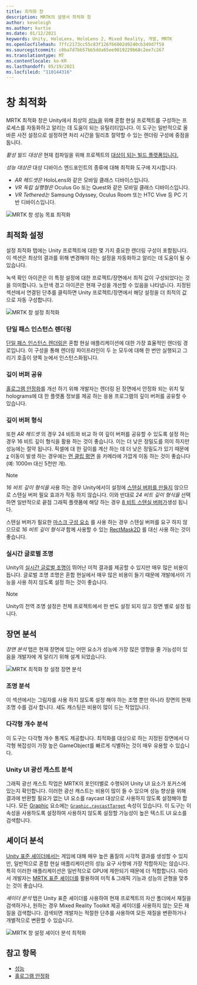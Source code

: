 ```yaml
---
title: 최적화 창
description: MRTK의 설명서 최적화 창
author: keveleigh
ms.author: kurtie
ms.date: 01/12/2021
keywords: Unity, HoloLens, HoloLens 2, Mixed Reality, 개발, MRTK
ms.openlocfilehash: 7ffc2173cc55c83f126f66002d9240cb349d7f59
ms.sourcegitcommit: c0ba7d7bb57bb5dda65ee9019229b68c2ee7c267
ms.translationtype: MT
ms.contentlocale: ko-KR
ms.lasthandoff: 05/19/2021
ms.locfileid: "110144316"
---
```

# <a name="optimize-window"></a>창 최적화

MRTK 최적화 창은 Unity에서 최상의 [성능을](../../performance/perf-getting-started.md) 위해 혼합 현실 프로젝트를 구성하는 프로세스를 자동화하고 알리는 데 도움이 되는 유틸리티입니다. 이 도구는 일반적으로 올바른 사전 설정으로 설정하면 처리 시간을 밀리초 절약할 수 있는 렌더링 구성에 중점을 둡니다.

*활성 빌드 대상은* 현재 컴파일을 위해 프로젝트의 [대상이 되는 빌드 플랫폼입니다.](https://docs.unity3d.com/Manual/BuildSettings.html)

*성능 대상은* 대상 디바이스 엔드포인트의 종류에 대해 최적화 도구에 지시합니다.

- *AR 헤드셋은* HoloLens와 같은 모바일 클래스 디바이스입니다.
- *VR 독립 실행형은* Oculus Go 또는 Quest와 같은 모바일 클래스 디바이스입니다.
- *VR Tethered는* Samsung Odyssey, Oculus Room 또는 HTC Vive 등 PC 기반 디바이스입니다.

![MRTK 창 성능 목표 최적화](../images/performance/OptimizeWindowPerformanceTarget.jpg)

## <a name="setting-optimizations"></a>최적화 설정

설정 최적화 탭에는 Unity 프로젝트에 대한 몇 가지 중요한 렌더링 구성이 포함됩니다. 이 섹션은 최상의 결과를 위해 변경해야 하는 설정을 자동화하고 알리는 데 도움이 될 수 있습니다.

녹색 확인 아이콘은 이 특정 설정에 대한 프로젝트/장면에서 최적 값이 구성되었다는 것을 의미합니다. 노란색 경고 아이콘은 현재 구성을 개선할 수 있음을 나타냅니다. 지정된 섹션에서 연결된 단추를 클릭하면 Unity 프로젝트/장면에서 해당 설정을 더 최적의 값으로 자동 구성합니다.

![MRTK 창 설정 최적화](../images/performance/OptimizeWindow_Settings.png)

### <a name="single-pass-instanced-rendering"></a>단일 패스 인스턴스 렌더링

[단일 패스 인스턴스 렌더링은](https://docs.unity3d.com/Manual/SinglePassInstancing.html) 혼합 현실 애플리케이션에 대한 가장 효율적인 렌더링 경로입니다. 이 구성을 통해 렌더링 파이프라인이 두 눈 모두에 대해 한 번만 실행되고 그리기 호출이 양쪽 눈에서 인스턴스화됩니다.

### <a name="depth-buffer-sharing"></a>깊이 버퍼 공유

[홀로그램 안정화](../../performance/hologram-Stabilization.md)를 개선 하기 위해 개발자는 렌더링 된 장면에서 안정화 되는 위치 및 holograms에 대 한 플랫폼 정보를 제공 하는 응용 프로그램의 깊이 버퍼를 공유할 수 있습니다.

### <a name="depth-buffer-format"></a>깊이 버퍼 형식

또한 *AR 헤드셋* 의 경우 24 비트와 비교 하 여 깊이 버퍼를 공유할 수 있도록 설정 하는 경우 16 비트 깊이 형식을 활용 하는 것이 좋습니다. 이는 더 낮은 정밀도를 의미 하지만 성능에는 절약 됩니다. 픽셀에 대 한 깊이를 계산 하는 데 더 낮은 정밀도가 있기 때문에 [z](https://en.wikipedia.org/wiki/Z-fighting) 이동이 발생 하는 경우에는 [먼 클립 평면](https://docs.unity3d.com/Manual/class-Camera.html) 을 카메라에 가깝게 이동 하는 것이 좋습니다 (예: 1000m 대신 5천만 개).

> [!NOTE]
> *16 비트 깊이 형식을* 사용 하는 경우 Unity에서이 설정에 [스텐실 버퍼를 만들지](https://docs.unity3d.com/ScriptReference/RenderTexture-depth.html) 않으므로 스텐실 버퍼 필요 효과가 작동 하지 않습니다. 이와 반대로 *24 비트 깊이 형식을* 선택 하면 일반적으로 끝점 그래픽 플랫폼에 해당 하는 경우 [8 비트 스텐실 버퍼가](https://docs.unity3d.com/Manual/SL-Stencil.html)생성 됩니다.
>
> 스텐실 버퍼가 필요한 [마스크 구성 요소](https://docs.unity3d.com/Manual/script-Mask.html) 를 사용 하는 경우 스텐실 버퍼를 요구 하지 않으므로 *16 비트 깊이 형식과* 함께 사용할 수 있는 [RectMask2D](https://docs.unity3d.com/Manual/script-RectMask2D.html) 를 대신 사용 하는 것이 좋습니다.

### <a name="real-time-global-illumination"></a>실시간 글로벌 조명

Unity의 [실시간 글로벌 조명이](https://docs.unity3d.com/Manual/GIIntro.html) 뛰어난 미적 결과를 제공할 수 있지만 매우 많은 비용이 듭니다. 글로벌 조명 조명은 혼합 현실에서 매우 많은 비용이 들기 때문에 개발에서이 기능을 사용 하지 않도록 설정 하는 것이 좋습니다.

> [!NOTE]
> Unity의 전역 조명 설정은 전체 프로젝트에서 한 번도 설정 되지 않고 장면 별로 설정 됩니다.

## <a name="scene-analysis"></a>장면 분석

*장면 분석* 탭은 현재 장면에 있는 어떤 요소가 성능에 가장 많은 영향을 줄 가능성이 있음을 개발자에 게 알리기 위해 설계 되었습니다.

![MRTK 최적화 창 설정 장면 분석](../images/performance/OptimizeWindow_SceneAnalysis.png)

### <a name="lighting-analysis"></a>조명 분석

이 섹션에서는 그림자를 사용 하지 않도록 설정 해야 하는 조명 뿐만 아니라 장면의 현재 조명 수를 검사 합니다. 섀도 캐스팅은 비용이 많이 드는 작업입니다.

### <a name="polygon-count-analysis"></a>다각형 개수 분석

이 도구는 다각형 개수 통계도 제공합니다. 최적화를 대상으로 하는 지정된 장면에서 다각형 복잡성이 가장 높은 GameObject를 빠르게 식별하는 것이 매우 유용할 수 있습니다.

### <a name="unity-ui-raycast-analysis"></a>Unity UI 광선 캐스트 분석

그래픽 광선 캐스트 작업은 MRTK의 포인터별로 수행되어 Unity UI 요소가 포커스에 있는지 확인합니다. 이러한 광선 캐스트는 비용이 많이 들 수 있으며 성능 향상을 위해 결과에 반환할 필요가 없는 UI 요소를 raycast 대상으로 사용하지 않도록 설정해야 합니다. 모든 [Graphic](https://docs.unity3d.com/2018.4/Documentation/ScriptReference/UI.Graphic.html) 요소에는 [`Graphic.raycastTarget`](https://docs.unity3d.com/2018.4/Documentation/ScriptReference/UI.Graphic-raycastTarget.html) 속성이 있습니다. 이 도구는 이 속성을 사용하도록 설정하여 사용하지 않도록 설정할 가능성이 높은 텍스트 UI 요소를 검색합니다.

## <a name="shader-analysis"></a>셰이더 분석

[Unity 표준 셰이더에서는](https://docs.unity3d.com/Manual/shader-StandardShader.html) 게임에 대해 매우 높은 품질의 시각적 결과를 생성할 수 있지만, 일반적으로 혼합 현실 애플리케이션의 성능 요구 사항에 가장 적합하지는 않습니다. 특히 이러한 애플리케이션은 일반적으로 GPU에 제한되기 때문에 더 적합합니다. 따라서 개발자는 [MRTK 표준 셰이더를](../rendering/mrtk-standard-shader.md) 활용하여 미적 & 그래픽 기능과 성능의 균형을 맞추는 것이 좋습니다.

*셰이더 분석* 탭은 Unity 표준 셰이더를 사용하여 현재 프로젝트의 자산 폴더에서 재질을 검색하거나, 원하는 경우 Mixed Reality Toolkit 제공 셰이더를 사용하지 않는 모든 재질을 검색합니다. 검색되면 개발자는 적절한 단추를 사용하여 모든 재질을 변환하거나 개별적으로 변환할 수 있습니다.

![MRTK 창 설정 셰이더 분석 최적화](../images/performance/OptimizeWindow_ShaderAnalysis.png)

## <a name="see-also"></a>참고 항목

- [성능](../../performance/perf-getting-started.md)
- [홀로그램 안정화](../../performance/hologram-stabilization.md)

